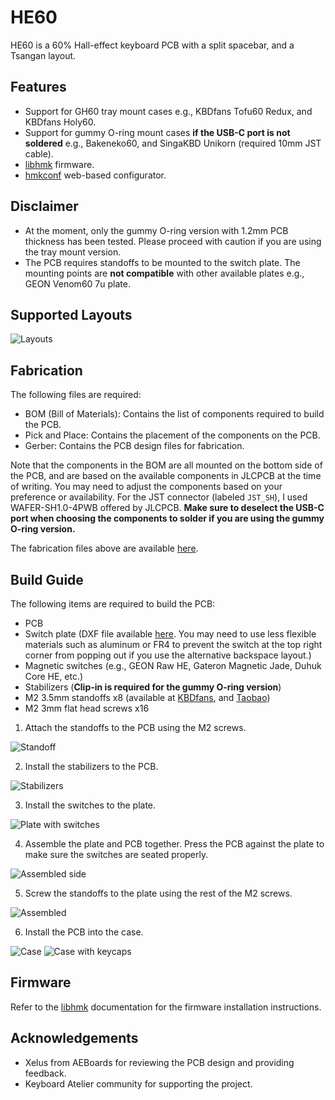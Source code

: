 # HE60

HE60 is a 60% Hall-effect keyboard PCB with a split spacebar, and a Tsangan layout.

## Features

- Support for GH60 tray mount cases e.g., KBDfans Tofu60 Redux, and KBDfans Holy60.
- Support for gummy O-ring mount cases **if the USB-C port is not soldered** e.g., Bakeneko60, and SingaKBD Unikorn (required 10mm JST cable).
- [libhmk](https://github.com/peppapighs/libhmk) firmware.
- [hmkconf](https://hmk.prasertsuk.com) web-based configurator.

## Disclaimer

- At the moment, only the gummy O-ring version with 1.2mm PCB thickness has been tested. Please proceed with caution if you are using the tray mount version.
- The PCB requires standoffs to be mounted to the switch plate. The mounting points are **not compatible** with other available plates e.g., GEON Venom60 7u plate.

## Supported Layouts

![Layouts](/doc/layout.png)

## Fabrication

The following files are required:

- BOM (Bill of Materials): Contains the list of components required to build the PCB.
- Pick and Place: Contains the placement of the components on the PCB.
- Gerber: Contains the PCB design files for fabrication.

Note that the components in the BOM are all mounted on the bottom side of the PCB, and are based on the available components in JLCPCB at the time of writing. You may need to adjust the components based on your preference or availability. For the JST connector (labeled `JST_SH`), I used WAFER-SH1.0-4PWB offered by JLCPCB. **Make sure to deselect the USB-C port when choosing the components to solder if you are using the gummy O-ring version.**

The fabrication files above are available [here](https://github.com/peppapighs/HE60/releases).

## Build Guide

The following items are required to build the PCB:

- PCB
- Switch plate (DXF file available [here](/plate.dxf). You may need to use less flexible materials such as aluminum or FR4 to prevent the switch at the top right corner from popping out if you use the alternative backspace layout.)
- Magnetic switches (e.g., GEON Raw HE, Gateron Magnetic Jade, Duhuk Core HE, etc.)
- Stabilizers (**Clip-in is required for the gummy O-ring version**)
- M2 3.5mm standoffs x8 (available at [KBDfans](https://kbdfans.com/collections/other-accessories/products/kbdfans-m2-3-countersunk-flat-head-screw-kit), and [Taobao](https://item.taobao.com/item.htm?_u=d20ikgunaje547))
- M2 3mm flat head screws x16

1. Attach the standoffs to the PCB using the M2 screws.

![Standoff](/doc/1-standoff.jpg)

2. Install the stabilizers to the PCB.

![Stabilizers](/doc/2-stabilizers.jpg)

3. Install the switches to the plate.

![Plate with switches](/doc/3-plate-with-switches.jpg)

4. Assemble the plate and PCB together. Press the PCB against the plate to make sure the switches are seated properly.

![Assembled side](/doc/4-assembled-side.jpg)

5. Screw the standoffs to the plate using the rest of the M2 screws.

![Assembled](/doc/5-assembled.jpg)

6. Install the PCB into the case.

![Case](/doc/6-case.jpg)
![Case with keycaps](/doc/7-case-with-keycaps.jpg/)

## Firmware

Refer to the [libhmk](https://github.com/peppapighs/libhmk) documentation for the firmware installation instructions.

## Acknowledgements

- Xelus from AEBoards for reviewing the PCB design and providing feedback.
- Keyboard Atelier community for supporting the project.
